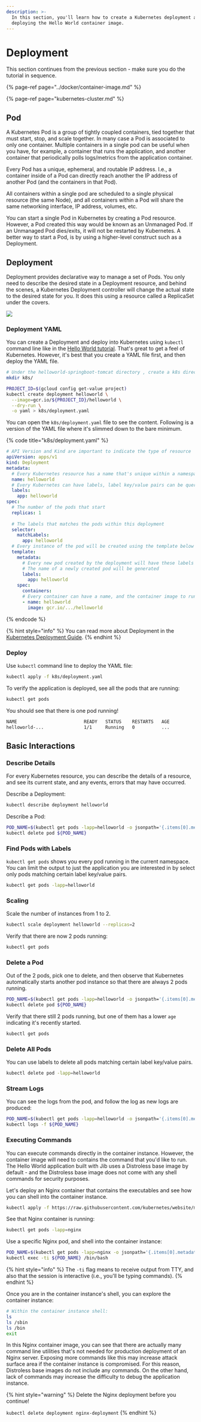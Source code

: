 ```yaml
---
description: >-
  In this section, you'll learn how to create a Kubernetes deployment and
  deploying the Hello World container image.
---
```


# Deployment

This section continues from the previous section - make sure you do the tutorial in sequence.

{% page-ref page="../docker/container-image.md" %}

{% page-ref page="kubernetes-cluster.md" %}

## Pod

A Kubernetes Pod is a group of tightly coupled containers, tied together that must start, stop, and scale together. In many case a Pod is associated to only one container.  Multiple containers in a single pod can be useful when you have, for example, a container that runs the application, and another container that periodically polls logs/metrics from the application container.

Every Pod has a unique, ephemeral, and routable IP address. I.e., a container inside of a Pod can directly reach another the IP address of another Pod \(and the containers in that Pod\).

All containers within a single pod are scheduled to a single physical resource \(the same Node\), and all containers within a Pod will share the same networking interface, IP address, volumes, etc. 

You can start a single Pod in Kubernetes by creating a Pod resource. However, a Pod created this way would be known as an Unmanaged Pod. If an Unmanaged Pod dies/exits, it will not be restarted by Kubernetes. A better way to start a Pod, is by using a higher-level construct such as a Deployment.

## Deployment

Deployment provides declarative way to manage a set of Pods. You only need to describe the desired state in a Deployment resource, and behind the scenes, a Kubernetes Deployment controller will change the actual state to the desired state for you. It does this using a resource called a ReplicaSet under the covers.

![](../../.gitbook/assets/image%20%2822%29.png)

### Deployment YAML

You can create a Deployment and deploy into Kubernetes using `kubectl` command line like in the [Hello World tutorial](../../getting-started/helloworld/kubernetes-engine.md). That's great to get a feel of Kubernetes. However, it's best that you create a YAML file first, and then deploy the YAML file.

```bash
# Under the helloworld-springboot-tomcat directory , create a k8s directory
mkdir k8s/

PROJECT_ID=$(gcloud config get-value project)
kubectl create deployment helloworld \
  --image=gcr.io/${PROJECT_ID}/helloworld \
  --dry-run \
  -o yaml > k8s/deployment.yaml
```

You can open the `k8s/deployment.yaml` file to see the content. Following is a version of the YAML file where it's slimmed down to the bare minimum.

{% code title="k8s/deployment.yaml" %}
```yaml
# API Version and Kind are important to indicate the type of resource
apiVersion: apps/v1
kind: Deployment
metadata:
  # Every Kubernetes resource has a name that's unique within a namespace
  name: helloworld
  # Every Kubernetes can have labels, label key/value pairs can be queried later.
  labels:
    app: helloworld
spec:
  # The number of the pods that start
  replicas: 1
  
  # The labels that matches the pods within this deployment
  selector:
    matchLabels:
      app: helloworld
  # Every instance of the pod will be created using the template below
  template:
    metadata:
      # Every new pod created by the deployment will have these labels
      # The name of a newly created pod will be generated
      labels:
        app: helloworld
    spec:
      containers:
      # Every container can have a name, and the container image to run
      - name: helloworld
        image: gcr.io/.../helloworld
```
{% endcode %}

{% hint style="info" %}
You can read more about Deployment in the [Kubernetes Deployment Guide](http://kubernetes.io/docs/user-guide/deployments/).
{% endhint %}

### Deploy

Use `kubectl` command line to deploy the YAML file:

```bash
kubectl apply -f k8s/deployment.yaml
```

To verify the application is deployed, see all the pods that are running:

```bash
kubectl get pods
```

You should see that there is one pod running!

```bash
NAME                         READY   STATUS    RESTARTS   AGE
helloworld-...               1/1     Running   0          ...
```

## Basic Interactions

### Describe Details

For every Kubernetes resource, you can describe the details of a resource, and see its current state, and any events, errors that may have occurred.

Describe a Deployment:

```bash
kubectl describe deployment helloworld
```

Describe a Pod:

```bash
POD_NAME=$(kubectl get pods -lapp=helloworld -o jsonpath='{.items[0].metadata.name}')
kubectl delete pod ${POD_NAME}
```

### Find Pods with Labels

`kubectl get pods` shows you every pod running in the current namespace. You can limit the output to just the application you are interested in by select only pods matching certain label key/value pairs. 

```bash
kubectl get pods -lapp=helloworld
```

### Scaling

Scale the number of instances from 1 to 2.

```bash
kubectl scale deployment helloworld --replicas=2
```

Verify that there are now 2 pods running:

```bash
kubectl get pods
```

### Delete a Pod

Out of the 2 pods, pick one to delete, and then observe that Kubernetes automatically starts another pod instance so that there are always 2 pods running.

```bash
POD_NAME=$(kubectl get pods -lapp=helloworld -o jsonpath='{.items[0].metadata.name}')
kubectl delete pod ${POD_NAME}
```

Verify that there still 2 pods running, but one of them has a lower `age` indicating it's recently started.

```bash
kubectl get pods
```

### Delete All Pods

You can use labels to delete all pods matching certain label key/value pairs.

```bash
kubectl delete pod -lapp=helloworld
```

### Stream Logs

You can see the logs from the pod, and follow the log as new logs are produced:

```bash
POD_NAME=$(kubectl get pods -lapp=helloworld -o jsonpath='{.items[0].metadata.name}')
kubectl logs -f ${POD_NAME}
```

### Executing Commands

You can execute commands directly in the container instance. However, the container image will need to contains the command that you'd like to run.  The Hello World application built with Jib uses a Distroless base image by default - and the Distroless base image does not come with any shell commands for security purposes.

Let's deploy an Nginx container that contains the executables and see how you can shell into the container instance.

```bash
kubectl apply -f https://raw.githubusercontent.com/kubernetes/website/master/content/en/examples/controllers/nginx-deployment.yaml
```

See that Nginx container is running:

```bash
kubectl get pods -lapp=nginx
```

Use a specific Nginx pod, and shell into the container instance:

```bash
POD_NAME=$(kubectl get pods -lapp=nginx -o jsonpath='{.items[0].metadata.name}')
kubectl exec -ti ${POD_NAME} /bin/bash
```

{% hint style="info" %}
The `-ti` flag means to receive output from TTY, and also that the session is interactive \(i.e., you'll be typing commands\).
{% endhint %}

Once you are in the container instance's shell, you can explore the container instance:

```bash
# Within the container instance shell:
ls
ls /sbin
ls /bin
exit
```

In this Nginx container image, you can see that there are actually many command line utilities that's not needed for production deployment of an Nginx server. Exposing more commands like this may increase attack surface area if the container instance is compromised.  For this reason, Distroless base images do not include any commands. On the other hand, lack of commands may increase the difficulty to debug the application instance.

{% hint style="warning" %}
Delete the Nginx deployment before you continue!

`kubectl delete deployment nginx-deployment`
{% endhint %}

